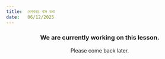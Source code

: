 ```yaml
---
title:  দেশখনত বাস কৰা
date:   06/12/2025
---
```


### <center>We are currently working on this lesson.</center>
<center>Please come back later.</center>